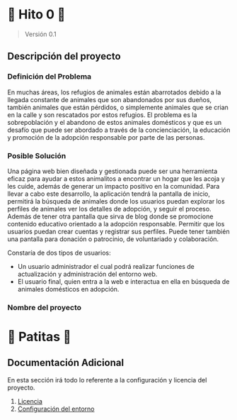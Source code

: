 # :pushpin: Hito 0 :pushpin:

> Versión 0.1

## Descripción del proyecto

### Definición del Problema

En muchas áreas, los refugios de animales están abarrotados debido a la llegada constante de animales que son abandonados por sus dueños, también animales que están pérdidos, o simplemente animales que se crian en la calle y son rescatados por estos refugios. El problema es la sobrepoblación y el abandono de estos animales domésticos y que es un desafío que puede ser abordado a través de la concienciación, la educación y promoción de la adopción responsable por parte de las personas.

### Posible Solución

Una página web bien diseñada y gestionada puede ser una herramienta eficaz para ayudar a estos animalitos a encontrar un hogar que les acoja y les cuide, además de generar un impacto positivo en la comunidad. Para llevar a cabo este desarrollo, la aplicación tendrá la pantalla de inicio, permitirá la búsqueda de animales donde los usuarios puedan explorar los perfiles de animales ver los detalles de adopción, y seguir el proceso. Además de tener otra pantalla que sirva de blog donde se promocione contenido educativo orientado a la adopción responsable. Permitir que los usuarios puedan crear cuentas y registrar sus perfiles. Puede tener también una pantalla para donación o patrocinio, de voluntariado y colaboración.

Constaría de dos tipos de usuarios:

- Un usuario administrador el cual podrá realizar funciones de actualización y administración del entorno web.
- El usuario final, quien entra a la web e interactua en ella en búsqueda de animales domésticos en adopción.

### Nombre del proyecto

# :book: Patitas :book:

<a name="Additional"></a>

## Documentación Adicional

En esta sección irá todo lo referente a la configuración y licencia del proyecto.

1. [Licencia](/LICENSE)
2. [Configuración del entorno](/Environment_Setup.md)
